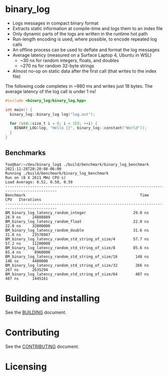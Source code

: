 # binary_log

* Logs messages in compact binary format
* Extracts static information at compile-time and logs them to an index file
* Only dynamic parts of the logs are written in the runtime hot path
* Run-length encoding is used, where possible, to encode repeated log calls
* An offline process can be used to deflate and format the log messages
* Average latency (measured on a Surface Laptop 4, Ubuntu in WSL)
  - ~30 ns for random integers, floats, and doubles
  - ~270 ns for random 32-byte strings
* Almost no-op on static data after the first call (that writes to the index file)

The following code completes in ~980 ms and writes just 18 bytes. The average latency of the log call is under 1 ns!

```cpp
#include <binary_log/binary_log.hpp>

int main() {
  binary_log::binary_log log("log.out");

  for (std::size_t i = 0; i < 1E9; ++i) {
    BINARY_LOG(log, "Hello {}", binary_log::constant("World"));
  }
}
```

## Benchmarks

```console
foo@bar:~/dev/binary_log$ ./build/benchmark/binary_log_benchmark
2021-11-28T20:20:08-06:00
Running ./build/benchmark/binary_log_benchmark
Run on (8 X 2611 MHz CPU s)
Load Average: 0.52, 0.58, 0.59
---------------------------------------------------------------------------------------------
Benchmark                                                   Time             CPU   Iterations
---------------------------------------------------------------------------------------------
BM_binary_log_latency_random_integer                     29.0 ns         28.9 ns     24888889
BM_binary_log_latency_random_float                       22.0 ns         22.0 ns     32000000
BM_binary_log_latency_random_double                      31.6 ns         31.8 ns     23578947
BM_binary_log_latency_random_std_string_of_size/4        57.7 ns         57.2 ns     11200000
BM_binary_log_latency_random_std_string_of_size/8        85.6 ns         85.4 ns      8960000
BM_binary_log_latency_random_std_string_of_size/16        148 ns          146 ns      4480000
BM_binary_log_latency_random_std_string_of_size/32        266 ns          267 ns      2635294
BM_binary_log_latency_random_std_string_of_size/64        487 ns          487 ns      1445161
```

# Building and installing

See the [BUILDING](BUILDING.md) document.

# Contributing

See the [CONTRIBUTING](CONTRIBUTING.md) document.

# Licensing

<!--
Please go to https://choosealicense.com/ and choose a license that fits your
needs. GNU GPLv3 is a pretty nice option ;-)
-->
